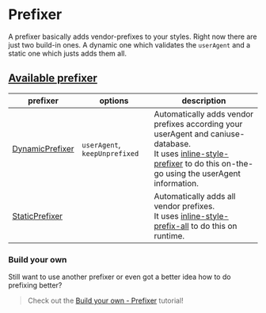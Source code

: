# Prefixer

A prefixer basically adds vendor-prefixes to your styles. Right now there are just two build-in ones. A dynamic one which validates the `userAgent` and a static one which justs adds them all.


## [Available prefixer](prefixer/)
| prefixer | options | description |
| ------ | ------ | ------ |
| [DynamicPrefixer](prefixer/DynamicPrefixer.md) | `userAgent`, `keepUnprefixed` | Automatically adds vendor prefixes according your userAgent and caniuse-database.<br> It uses [inline-style-prefixer](https://github.com/rofrischmann/inline-style-prefixer) to do this on-the-go using the userAgent information. |
| [StaticPrefixer](prefixer/StaticPrefixer.md) || Automatically adds all vendor prefixes.<br> It uses [inline-style-prefix-all](https://github.com/rofrischmann/inline-style-prefix-all) to do this on runtime. |

### Build your own
Still want to use another prefixer or even got a better idea how to do prefixing better?
> Check out the [Build your own - Prefixer](../guides/customPrefixer.md) tutorial!
